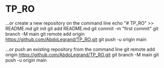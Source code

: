 # TP_RO

…or create a new repository on the command line
echo "# TP_RO" >> README.md
git init
git add README.md
git commit -m "first commit"
git branch -M main
git remote add origin https://github.com/AbdoLegrand/TP_RO.git
git push -u origin main



…or push an existing repository from the command line
git remote add origin https://github.com/AbdoLegrand/TP_RO.git
git branch -M main
git push -u origin main
